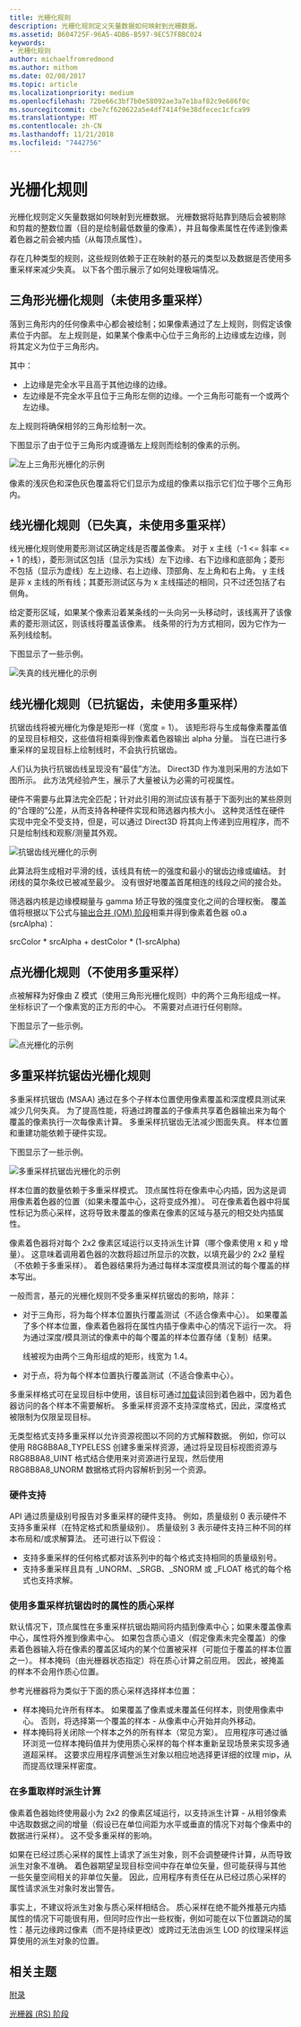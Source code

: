 ```yaml
---
title: 光栅化规则
description: 光栅化规则定义矢量数据如何映射到光栅数据。
ms.assetid: B604725F-96A5-4DB6-B597-9EC57FBBC024
keywords:
- 光栅化规则
author: michaelfromredmond
ms.author: mithom
ms.date: 02/08/2017
ms.topic: article
ms.localizationpriority: medium
ms.openlocfilehash: 72be66c3bf7b0e58092ae3a7e1baf82c9e686f0c
ms.sourcegitcommit: cbe7cf620622a5e4df7414f9e38dfecec1cfca99
ms.translationtype: MT
ms.contentlocale: zh-CN
ms.lasthandoff: 11/21/2018
ms.locfileid: "7442756"
---
```

# <a name="rasterization-rules"></a>光栅化规则


光栅化规则定义矢量数据如何映射到光栅数据。 光栅数据将贴靠到随后会被剔除和剪裁的整数位置（目的是绘制最低数量的像素），并且每像素属性在传递到像素着色器之前会被内插（从每顶点属性）。

存在几种类型的规则，这些规则依赖于正在映射的基元的类型以及数据是否使用多重采样来减少失真。 以下各个图示展示了如何处理极端情况。

## <a name="span-idtrianglespanspan-idtrianglespanspan-idtrianglespantriangle-rasterization-rules-without-multisampling"></a><span id="Triangle"></span><span id="triangle"></span><span id="TRIANGLE"></span>三角形光栅化规则（未使用多重采样）


落到三角形内的任何像素中心都会被绘制；如果像素通过了左上规则，则假定该像素位于内部。 左上规则是，如果某个像素中心位于三角形的上边缘或左边缘，则将其定义为位于三角形内。

其中：

-   上边缘是完全水平且高于其他边缘的边缘。
-   左边缘是不完全水平且位于三角形左侧的边缘。一个三角形可能有一个或两个左边缘。

左上规则将确保相邻的三角形绘制一次。

下图显示了由于位于三角形内或遵循左上规则而绘制的像素的示例。

![左上三角形光栅化的示例](images/d3d10-rasterrulestriangle.png)

像素的浅灰色和深色灰色覆盖将它们显示为成组的像素以指示它们位于哪个三角形内。

## <a name="span-idline1spanspan-idline1spanspan-idline1spanline-rasterization-rules-aliased-without-multisampling"></a><span id="Line_1"></span><span id="line_1"></span><span id="LINE_1"></span>线光栅化规则（已失真，未使用多重采样）


线光栅化规则使用菱形测试区确定线是否覆盖像素。 对于 x 主线（-1 &lt;= 斜率 &lt;= + 1 的线），菱形测试区包括（显示为实线）左下边缘、右下边缘和底部角；菱形不包括（显示为虚线）左上边缘、右上边缘、顶部角、左上角和右上角。 y 主线是非 x 主线的所有线；其菱形测试区与为 x 主线描述的相同，只不过还包括了右侧角。

给定菱形区域，如果某个像素沿着某条线的一头向另一头移动时，该线离开了该像素的菱形测试区，则该线将覆盖该像素。 线条带的行为方式相同，因为它作为一系列线绘制。

下图显示了一些示例。

![失真的线光栅化的示例](images/d3d10-rasterrulesline.png)

## <a name="span-idline2spanspan-idline2spanspan-idline2spanline-rasterization-rules-antialiased-without-multisampling"></a><span id="Line_2"></span><span id="line_2"></span><span id="LINE_2"></span>线光栅化规则（已抗锯齿，未使用多重采样）


抗锯齿线将被光栅化为像是矩形一样（宽度 = 1）。 该矩形将与生成每像素覆盖值的呈现目标相交，这些值将相乘得到像素着色器输出 alpha 分量。 当在已进行多重采样的呈现目标上绘制线时，不会执行抗锯齿。

人们认为执行抗锯齿线呈现没有“最佳”方法。 Direct3D 作为准则采用的方法如下图所示。 此方法凭经验产生，展示了大量被认为必需的可视属性。

硬件不需要与此算法完全匹配；针对此引用的测试应该有基于下面列出的某些原则的“合理的”公差，从而支持各种硬件实现和筛选器内核大小。 这种灵活性在硬件实现中完全不受支持，但是，可以通过 Direct3D 将其向上传递到应用程序，而不只是绘制线和观察/测量其外观。

![抗锯齿线光栅化的示例](images/d3d10-rasterruleslineaa.png)

此算法将生成相对平滑的线，该线具有统一的强度和最小的锯齿边缘或编结。 封闭线的莫尔条纹已被减至最少。 没有很好地覆盖首尾相连的线段之间的接合处。

筛选器内核是边缘模糊量与 gamma 矫正导致的强度变化之间的合理权衡。 覆盖值将根据以下公式与[输出合并 (OM) 阶段](output-merger-stage--om-.md)相乘并得到像素着色器 o0.a (srcAlpha)：

srcColor \* srcAlpha + destColor \* (1-srcAlpha)

## <a name="span-idpointspanspan-idpointspanspan-idpointspanpoint-rasterization-rules-without-multisampling"></a><span id="Point"></span><span id="point"></span><span id="POINT"></span>点光栅化规则（不使用多重采样）


点被解释为好像由 Z 模式（使用三角形光栅化规则）中的两个三角形组成一样。 坐标标识了一个像素宽的正方形的中心。 不需要对点进行任何剔除。

下图显示了一些示例。

![点光栅化的示例](images/d3d10-rasterrulespoint.png)

## <a name="span-idmultisamplespanspan-idmultisamplespanspan-idmultisamplespanmultisample-anti-aliasing-rasterization-rules"></a><span id="Multisample"></span><span id="multisample"></span><span id="MULTISAMPLE"></span>多重采样抗锯齿光栅化规则


多重采样抗锯齿 (MSAA) 通过在多个子样本位置使用像素覆盖和深度模具测试来减少几何失真。 为了提高性能，将通过跨覆盖的子像素共享着色器输出来为每个覆盖的像素执行一次每像素计算。 多重采样抗锯齿无法减少图面失真。 样本位置和重建功能依赖于硬件实现。

下图显示了一些示例。

![多重采样抗锯齿光栅化的示例](images/d3d10-rasterrulesmsaa.png)

样本位置的数量依赖于多重采样模式。 顶点属性将在像素中心内插，因为这是调用像素着色器的位置（如果未覆盖中心，这将变成外推）。 可在像素着色器中将属性标记为质心采样，这将导致未覆盖的像素在像素的区域与基元的相交处内插属性。

像素着色器将对每个 2x2 像素区域运行以支持派生计算（哪个像素使用 x 和 y 增量）。 这意味着调用着色器的次数将超过所显示的次数，以填充最少的 2x2 量程（不依赖于多重采样）。 着色器结果将为通过每样本深度模具测试的每个覆盖的样本写出。

一般而言，基元的光栅化规则不受多重采样抗锯齿的影响，除非：

-   对于三角形，将为每个样本位置执行覆盖测试（不适合像素中心）。 如果覆盖了多个样本位置，像素着色器将在属性内插于像素中心的情况下运行一次。 将为通过深度/模具测试的像素中的每个覆盖的样本位置存储（复制）结果。

    线被视为由两个三角形组成的矩形，线宽为 1.4。

-   对于点，将为每个样本位置执行覆盖测试（不适合像素中心）。

多重采样格式可在呈现目标中使用，该目标可通过[加载](https://msdn.microsoft.com/library/windows/desktop/bb509694)读回到着色器中，因为着色器访问的各个样本不需要解析。 多重采样资源不支持深度格式，因此，深度格式被限制为仅限呈现目标。

无类型格式支持多重采样以允许资源视图以不同的方式解释数据。 例如，你可以使用 R8G8B8A8\_TYPELESS 创建多重采样资源，通过将呈现目标视图资源与 R8G8B8A8\_UINT 格式结合使用来对资源进行呈现，然后使用 R8G8B8A8\_UNORM 数据格式将内容解析到另一个资源。

### <a name="span-idhardwaresupportspanspan-idhardwaresupportspanspan-idhardwaresupportspanhardware-support"></a><span id="Hardware_Support"></span><span id="hardware_support"></span><span id="HARDWARE_SUPPORT"></span>硬件支持

API 通过质量级别号报告对多重采样的硬件支持。 例如，质量级别 0 表示硬件不支持多重采样（在特定格式和质量级别）。 质量级别 3 表示硬件支持三种不同的样本布局和/或求解算法。 还可进行以下假设：

-   支持多重采样的任何格式都对该系列中的每个格式支持相同的质量级别号。
-   支持多重采样且具有 \_UNORM、\_SRGB、\_SNORM 或 \_FLOAT 格式的每个格式也支持求解。

### <a name="span-idcentroidsamplingspanspan-idcentroidsamplingspanspan-idcentroidsamplingspancentroid-sampling-of-attributes-when-multisample-antialiasing"></a><span id="Centroid_Sampling"></span><span id="centroid_sampling"></span><span id="CENTROID_SAMPLING"></span>使用多重采样抗锯齿时的属性的质心采样

默认情况下，顶点属性在多重采样抗锯齿期间将内插到像素中心；如果未覆盖像素中心，属性将外推到像素中心。 如果包含质心语义（假定像素未完全覆盖）的像素着色器输入将在像素的覆盖区域内的某个位置被采样（可能位于覆盖的样本位置之一）。 样本掩码（由光栅器状态指定）将在质心计算之前应用。 因此，被掩盖的样本不会用作质心位置。

参考光栅器将为类似于下面的质心采样选择样本位置：

-   样本掩码允许所有样本。 如果覆盖了像素或未覆盖任何样本，则使用像素中心。 否则，将选择第一个覆盖的样本 - 从像素中心开始并向外移动。
-   样本掩码将关闭除一个样本之外的所有样本（常见方案）。 应用程序可通过循环浏览一位样本掩码值并为使用质心采样的每个样本重新呈现场景来实现多通道超采样。 这要求应用程序调整派生对象以相应地选择更详细的纹理 mip，从而提高纹理采样密度。

### <a name="span-idderivativecalculationsspanspan-idderivativecalculationsspanspan-idderivativecalculationsspanderivative-calculations-when-multisampling"></a><span id="Derivative_Calculations"></span><span id="derivative_calculations"></span><span id="DERIVATIVE_CALCULATIONS"></span>在多重取样时派生计算

像素着色器始终使用最小为 2x2 的像素区域运行，以支持派生计算 - 从相邻像素中选取数据之间的增量（假设已在单位间距为水平或垂直的情况下对每个像素中的数据进行采样）。 这不受多重采样的影响。

如果在已经过质心采样的属性上请求了派生对象，则不会调整硬件计算，从而导致派生对象不准确。 着色器期望呈现目标空间中存在单位矢量，但可能获得与其他一些矢量空间相关的非单位矢量。 因此，应用程序有责任在从已经过质心采样的属性请求派生对象时发出警告。

事实上，不建议将派生对象与质心采样相结合。 质心采样在绝不能外推基元内插属性的情况下可能很有用，但同时应作出一些权衡，例如可能在以下位置跳动的属性：基元边缘跨过像素（而不是持续更改）或跨过无法由派生 LOD 的纹理采样运算使用的派生对象的位置。

## <a name="span-idrelated-topicsspanrelated-topics"></a><span id="related-topics"></span>相关主题


[附录](appendix.md)

[光栅器 (RS) 阶段](rasterizer-stage--rs-.md)

 

 




